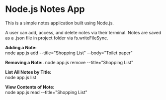 # Node.js Notes App

This is a simple notes application built using Node.js.

A user can add, access, and delete notes via their terminal. Notes are saved as a .json file in project folder via fs.writeFileSync.

**Adding a Note:**  
node app.js add --title="Shopping List" --body="Toilet paper"

**Removing a Note:**. 
node app.js remove --title="Shopping List"

**List All Notes by Title:**  
node app.js list

**View Contents of Note:**  
node app.js read --title="Shopping List"